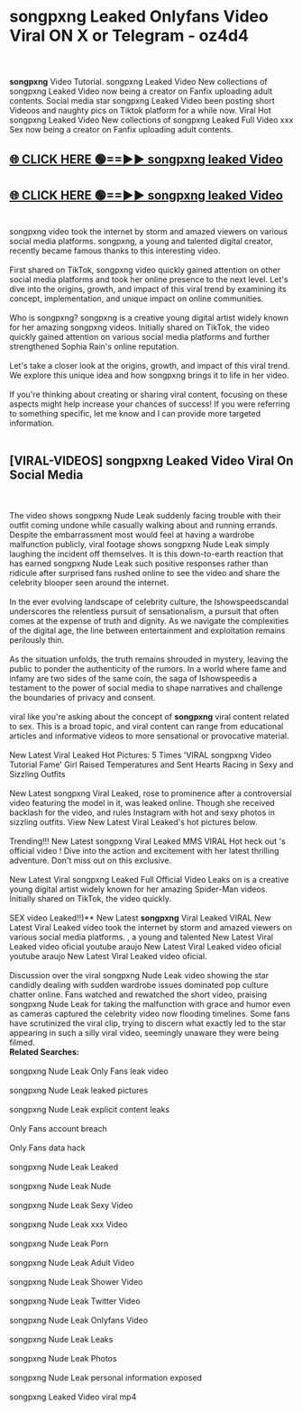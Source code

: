 <h1> songpxng Leaked Onlyfans Video Viral ON X or Telegram - oz4d4 </h1>

# 
<br>
<strong>songpxng</strong> Video Tutorial. songpxng Leaked Video New collections of  songpxng Leaked Video now being a creator on Fanfix uploading adult contents. Social media star songpxng Leaked Video been posting short Videoos and naughty pics on Tiktok platform for a while now. Viral Hot songpxng Leaked Video New collections of songpxng Leaked Full Video xxx Sex now being a creator on Fanfix uploading adult contents.
<br>

## [🌐 CLICK HERE 🟢==►► songpxng leaked Video ](https://onlyclips.site?title=songpxng&ref=git)


## [🌐 CLICK HERE 🟢==►► songpxng leaked Video ](https://onlyclips.site?title=songpxng&ref=git)

<br>
songpxng video took the internet by storm and amazed viewers on various social media platforms. songpxng, a young and talented digital creator, recently became famous thanks to this interesting video.
<br><br>
First shared on TikTok, songpxng video quickly gained attention on other social media platforms and took her online presence to the next level. Let's dive into the origins, growth, and impact of this viral trend by examining its concept, implementation, and unique impact on online communities.
<br><br>
Who is songpxng? songpxng is a creative young digital artist widely known for her amazing songpxng videos. Initially shared on TikTok, the video quickly gained attention on various social media platforms and further strengthened Sophia Rain's online reputation.
<br><br>
Let's take a closer look at the origins, growth, and impact of this viral trend. We explore this unique idea and how songpxng brings it to life in her video.
<br><br>
If you're thinking about creating or sharing viral content, focusing on these aspects might help increase your chances of success! If you were referring to something specific, let me know and I can provide more targeted information.
<br><br>
<h2>[VIRAL-VIDEOS] songpxng Leaked Video Viral On Social Media</h2>
<br><br>
The video shows songpxng Nude Leak suddenly facing trouble with their outfit coming undone while casually walking about and running errands. Despite the embarrassment most would feel at having a wardrobe malfunction publicly, viral footage shows songpxng Nude Leak simply laughing the incident off themselves. It is this down-to-earth reaction that has earned songpxng Nude Leak such positive responses rather than ridicule after surprised fans rushed online to see the video and share the celebrity blooper seen around the internet.
<br><br>
In the ever evolving landscape of celebrity culture, the Ishowspeedscandal underscores the relentless pursuit of sensationalism, a pursuit that often comes at the expense of truth and dignity. As we navigate the complexities of the digital age, the line between entertainment and exploitation remains perilously thin.
<br><br>
As the situation unfolds, the truth remains shrouded in mystery, leaving the public to ponder the authenticity of the rumors. In a world where fame and infamy are two sides of the same coin, the saga of Ishowspeedis a testament to the power of social media to shape narratives and challenge the boundaries of privacy and consent.
<br><br>
viral like you're asking about the concept of <strong>songpxng</strong> viral content related to sex. This is a broad topic, and viral content can range from educational articles and informative videos to more sensational or provocative material.
<br><br>
New Latest Viral Leaked Hot Pictures: 5 Times 'VIRAL songpxng Video Tutorial Fame' Girl Raised Temperatures and Sent Hearts Racing in Sexy and Sizzling Outfits
<br><br>
New Latest songpxng Viral Leaked, rose to prominence after a controversial video featuring the model in it, was leaked online. Though she received backlash for the video, and rules Instagram with hot and sexy photos in sizzling outfits. View New Latest Viral Leaked's hot pictures below.
<br><br>
Trending!!! New Latest songpxng Viral Leaked MMS VIRAL Hot heck out 's official video ! Dive into the action and excitement with her latest thrilling adventure. Don't miss out on this exclusive.
<br><br>
New Latest Viral songpxng Leaked Full Official Video Leaks on  is a creative young digital artist widely known for her amazing Spider-Man videos. Initially shared on TikTok, the video quickly.
<br><br>
SEX video Leaked!!)** New Latest <strong>songpxng</strong> Viral Leaked VIRAL New Latest Viral Leaked video took the internet by storm and amazed viewers on various social media platforms. , a young and talented New Latest Viral Leaked video oficial youtube araujo New Latest Viral Leaked video oficial youtube araujo New Latest Viral Leaked video oficial.
<br><br>
Discussion over the viral songpxng Nude Leak video showing the star candidly dealing with sudden wardrobe issues dominated pop culture chatter online. Fans watched and rewatched the short video, praising songpxng Nude Leak for taking the malfunction with grace and humor even as cameras captured the celebrity video now flooding timelines. Some fans have scrutinized the viral clip, trying to discern what exactly led to the star appearing in such a silly viral video, seemingly unaware they were being filmed.
<br>
<strong>Related Searches:</strong>
<br><br>
songpxng Nude Leak Only Fans leak video
<br><br>
songpxng Nude Leak leaked pictures
<br><br>
songpxng Nude Leak explicit content leaks
<br><br>
Only Fans account breach
<br><br>
Only Fans data hack
<br><br>
songpxng Nude Leak Leaked
<br><br>
songpxng Nude Leak Nude
<br><br>
songpxng Nude Leak Sexy Video
<br><br>
songpxng Nude Leak xxx Video
<br><br>
songpxng Nude Leak Porn
<br><br>
songpxng Nude Leak Adult Video
<br><br>
songpxng Nude Leak Shower Video
<br><br>
songpxng Nude Leak Twitter Video
<br><br>
songpxng Nude Leak Onlyfans Video
<br><br>
songpxng Nude Leak Leaks
<br><br>
songpxng Nude Leak Photos
<br><br>
songpxng Nude Leak personal information exposed
<br><br>
songpxng Leaked Video viral mp4